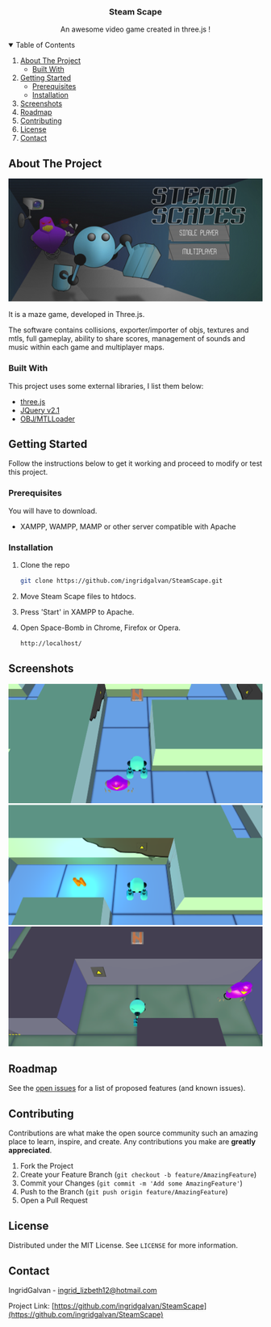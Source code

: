 <!-- HEADER -->
<br />
<p align="center">
 <a href="https://github.com/ingridgalvan/SteamScape">
   
 </a>

  <h3 align="center">Steam Scape</h3>

  <p align="center">
       An awesome video game created in three.js !
    <br />
  </p>
</p>

<!-- TABLE OF CONTENTS -->
<details open="open">
  <summary>Table of Contents</summary>
  <ol>
    <li>
      <a href="#about-the-project">About The Project</a>
      <ul>
        <li><a href="#built-with">Built With</a></li>
      </ul>
    </li>
    <li>
      <a href="#getting-started">Getting Started</a>
      <ul>
        <li><a href="#prerequisites">Prerequisites</a></li>
        <li><a href="#installation">Installation</a></li>
      </ul>
    </li>
    <li><a href="#screenshots">Screenshots</a></li>
    <li><a href="#roadmap">Roadmap</a></li>
    <li><a href="#contributing">Contributing</a></li>
    <li><a href="#license">License</a></li>
    <li><a href="#contact">Contact</a></li>
  </ol>
</details>


<!-- ABOUT THE PROJECT -->
## About The Project

[![Product Name Screen Shot][screenshot]](https://github.com/ingridgalvan/SteamScape)

It is a maze game, developed in Three.js.

The software contains collisions, exporter/importer of objs, textures and mtls, full gameplay, ability to share scores, management of sounds and music within each game and multiplayer maps.

### Built With

This project uses some external libraries, I list them below:
* [three.js](https://threejs.org/)
* [JQuery v2.1](https://jquery.com/)
* [OBJ/MTLLoader](https://github.com/angelxuanchang/three.js)



<!-- GETTING STARTED -->
## Getting Started

Follow the instructions below to get it working and proceed to modify or test this project.

### Prerequisites

You will have to download.
* XAMPP, WAMPP, MAMP or other server compatible with Apache



### Installation

1. Clone the repo
   ```sh
   git clone https://github.com/ingridgalvan/SteamScape.git
   ```
2. Move Steam Scape files to htdocs.

3. Press 'Start' in XAMPP to Apache.

4. Open Space-Bomb in Chrome, Firefox or Opera.
   ```sh
   http://localhost/
   ```


## Screenshots
![Product Name Screen Shot][screenshot01]
![Product Name Screen Shot][screenshot02]
![Product Name Screen Shot][screenshot03]




<!-- ROADMAP -->
## Roadmap

See the [open issues](https://github.com/ingridgalvan/SteamScape/issues) for a list of proposed features (and known issues).



<!-- CONTRIBUTING -->
## Contributing

Contributions are what make the open source community such an amazing place to learn, inspire, and create. Any contributions you make are **greatly appreciated**.

1. Fork the Project
2. Create your Feature Branch (`git checkout -b feature/AmazingFeature`)
3. Commit your Changes (`git commit -m 'Add some AmazingFeature'`)
4. Push to the Branch (`git push origin feature/AmazingFeature`)
5. Open a Pull Request



<!-- LICENSE -->
## License

Distributed under the MIT License. See `LICENSE` for more information.



<!-- CONTACT -->
## Contact

IngridGalvan - ingrid_lizbeth12@hotmail.com

Project Link: [https://github.com/ingridgalvan/SteamScape](https://github.com/ingridgalvan/SteamScape)




<!-- MARKDOWN LINKS & IMAGES -->
[screenshot]: screen/pantallainicio.JPG
[screenshot01]: screen/enemy.JPG
[screenshot02]: screen/powerups.JPG
[screenshot03]: screen/secondescenary.JPG
